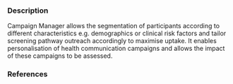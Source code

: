 ### Description

Campaign Manager allows the segmentation of participants according to different characteristics e.g. demographics or clinical risk factors and tailor screening pathway outreach accordingly to maximise uptake. It enables personalisation of health communication campaigns and allows the impact of these campaigns to be assessed.

### References
